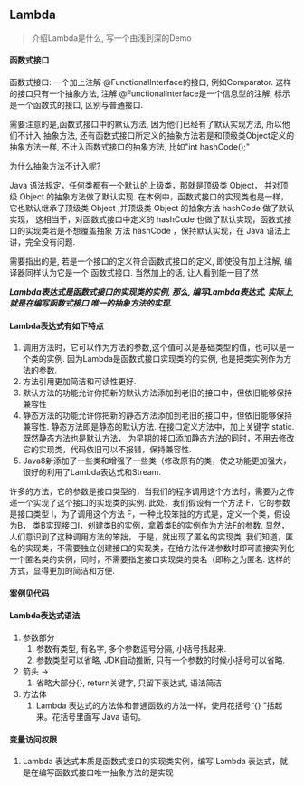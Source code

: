 ## Lambda
> 介绍Lambda是什么, 写一个由浅到深的Demo

#### 函数式接口

函数式接口: 一个加上注解 @Functionallnterface的接口, 例如Comparator.
这样的接口只有一个抽象方法, 注解 @Functionallnterface是一个信息型的注解, 标示
是一个函数式的接口, 区别与普通接口.

需要注意的是,函数式接口中的默认方法, 因为他们已经有了默认实现方法, 所以他们不计入
抽象方法, 还有函数式接口所定义的抽象方法若是和顶级类Object定义的抽象方法一样, 
不计入函数式接口的抽象方法, 比如"int hashCode();"

为什么抽象方法不计入呢?

Java 语法规定，任何类都有一个默认的上级类，那就是顶级类 Object，
并对顶级 Object 的抽象方法做了默认实现. 在本例中，函数式接口的实现类也是一样，
它也默认继承了顶级类 Object ,并顶级类 Object 的抽象方法 hashCode 做了默认实现，
这相当于，对函数式接口中定义的 hashCode 也做了默认实现，函数式接口的实现类若是不想覆盖抽象
方法 hashCode ，保持默认实现，在 Java 语法上讲，完全没有问题. 

需要指出的是, 若是一个接口的定义符合函数式接口的定义, 即使没有加上注解, 编译器同样认为它是一个
函数式接口. 当然加上的话, 让人看到能一目了然

_**Lambda表达式是函数式接口的实现类的实例, 那么, 编写Lambda表达式, 实际上, 就是在编写函数式接口
唯一的抽象方法的实现.**_

#### Lambda表达式有如下特点

1. 调用方法时，它可以作为方法的参数,这个值可以是基础类型的值，也可以是一个类的实例.
因为Lambda是函数式接口实现类的的实例, 也是把类实例作为方法的参数.
2. 方法引用更加简洁和可读性更好.
3. 默认方法的功能允许你把新的默认方法添加到老旧的接口中，但依旧能够保持兼容性
4. 静态方法的功能允许你把新的静态方法添加到老旧的接口中，但依旧能够保持兼容性.
静态方法即是静态的默认方法. 在接口定义方法中，加上关键字 static. 既然静态方法也是默认方法，
为早期的接口添加静态方法的同时，不用去修改它的实现类，代码依旧可以不报错，保持兼容性.
5. Java8新添加了一些类和增强了一些类（修改原有的类，使之功能更加强大，很好的利用了Lambda表达式和Stream.

许多的方法，它的参数是接口类型的，当我们的程序调用这个方法时，需要为之传递一个实现了这个接口的实现类的实例. 
此处，我们假设有一个方法 F，它的参数是接口类型 I，为了调用这个方法 F，一种比较笨拙的方式是，定义一个类，假设为B，
类B实现接口I，创建类B的实例，拿着类B的实例作为方法F的参数. 显然，人们意识到了这种调用方法的笨拙，
于是，就出现了匿名的实现类. 我们知道，匿名的实现类，不需要独立创建接口的实现类，在给方法传递参数时即可直接实例化
一个匿名类的实例，同时，不需要指定接口实现类的类名（即称之为匿名. 这样的方式，显得更加的简洁和方便. 

#### 案例见代码


#### Lambda表达式语法
1. 参数部分
    1. 参数有类型, 有名字, 多个参数逗号分隔, 小括号括起来.
    2. 参数类型可以省略, JDK自动推断, 只有一个参数的时候小括号可以省略.
2. 箭头 ->
    1. 省略大部分{}, return关键字, 只留下表达式, 语法简洁
3. 方法体
    1. Lambda 表达式的方法体和普通函数的方法一样，使用花括号“{} ”括起来。花括号里面写 Java 语句。

#### 变量访问权限
1. Lambda 表达式本质是函数式接口的实现类实例，编写 Lambda 表达式，就是在编写函数式接口唯一抽象方法的是实现

















